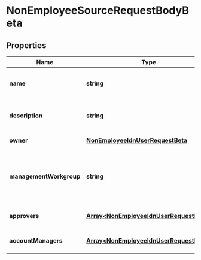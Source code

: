 # NonEmployeeSourceRequestBodyBeta

## Properties

Name | Type | Description | Notes
------------ | ------------- | ------------- | -------------
**name** | **string** | Name of non-employee source. | [default to undefined]
**description** | **string** | Description of non-employee source. | [default to undefined]
**owner** | [**NonEmployeeIdnUserRequestBeta**](NonEmployeeIdnUserRequestBeta.md) |  | [default to undefined]
**managementWorkgroup** | **string** | The ID for the management workgroup that contains source sub-admins | [optional] [default to undefined]
**approvers** | [**Array&lt;NonEmployeeIdnUserRequestBeta&gt;**](NonEmployeeIdnUserRequestBeta.md) | List of approvers. | [optional] [default to undefined]
**accountManagers** | [**Array&lt;NonEmployeeIdnUserRequestBeta&gt;**](NonEmployeeIdnUserRequestBeta.md) | List of account managers. | [optional] [default to undefined]

